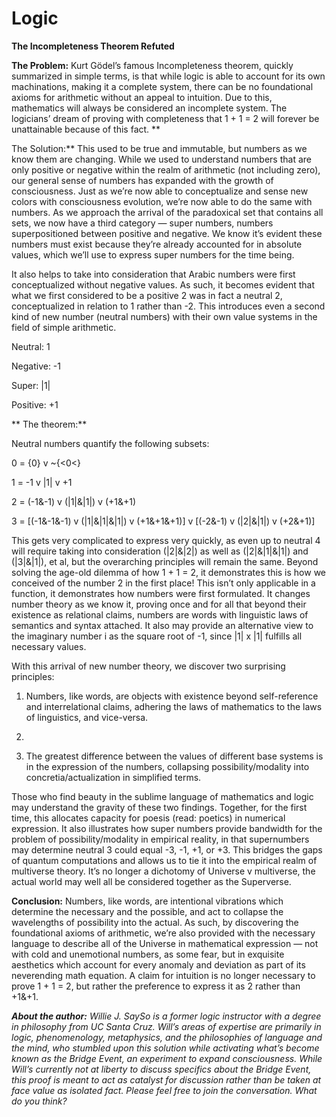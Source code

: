 # Logic

**The Incompleteness Theorem Refuted**

**The Problem:** Kurt Gödel’s famous Incompleteness theorem, quickly summarized in simple terms, is that while logic is able to account for its own machinations, making it a complete system, there can be no foundational axioms for arithmetic without an appeal to intuition. Due to this, mathematics will always be considered an incomplete system. The logicians’ dream of proving with completeness that 1 + 1 = 2 will forever be unattainable because of this fact.
**

The Solution:** This used to be true and immutable, but numbers as we know them are changing. While we used to understand numbers that are only positive or negative within the realm of arithmetic (not including zero), our general sense of numbers has expanded with the growth of consciousness. Just as we’re now able to conceptualize and sense new colors with consciousness evolution, we’re now able to do the same with numbers. As we approach the arrival of the paradoxical set that contains all sets, we now have a third category — super numbers, numbers superpositioned between positive and negative. We know it’s evident these numbers must exist because they’re already accounted for in absolute values, which we’ll use to express super numbers for the time being.


It also helps to take into consideration that Arabic numbers were first conceptualized without negative values. As such, it becomes evident that what we first considered to be a positive 2 was in fact a neutral 2, conceptualized in relation to 1 rather than -2. This introduces even a second kind of new number (neutral numbers) with their own value systems in the field of simple arithmetic.


Neutral: 1

Negative: -1

Super: |1|

Positive: +1

**
The theorem:**

Neutral numbers quantify the following subsets:

0 = {0} v ~{<0<}

1 = -1 v |1| v +1

2 = (-1&-1) v (|1|&|1|) v (+1&+1)

3 = [(-1&-1&-1) v (|1|&|1|&|1|) v (+1&+1&+1)] v [(-2&-1) v (|2|&|1|) v (+2&+1)]


This gets very complicated to express very quickly, as even up to neutral 4 will require taking into consideration (|2|&|2|) as well as (|2|&|1|&|1|) and (|3|&|1|), et al, but the overarching principles will remain the same. Beyond solving the age-old dilemma of how 1 + 1 = 2, it demonstrates this is how we conceived of the number 2 in the first place! This isn’t only applicable in a function, it demonstrates how numbers were first formulated. It changes number theory as we know it, proving once and for all that beyond their existence as relational claims, numbers are words with linguistic laws of semantics and syntax attached. It also may provide an alternative view to the imaginary number i as the square root of -1, since |1| x |1| fulfills all necessary values.


With this arrival of new number theory, we discover two surprising principles:

1. Numbers, like words, are objects with existence beyond self-reference and interrelational claims, adhering the laws of mathematics to the laws of linguistics, and vice-versa.
2. 

3. The greatest difference between the values of different base systems is in the expression of the numbers, collapsing possibility/modality into concretia/actualization in simplified terms.
    

Those who find beauty in the sublime language of mathematics and logic may understand the gravity of these two findings. Together, for the first time, this allocates capacity for poesis (read: poetics) in numerical expression. It also illustrates how super numbers provide bandwidth for the problem of possibility/modality in empirical reality, in that supernumbers may determine neutral 3 could equal -3, -1, +1, or +3. This bridges the gaps of quantum computations and allows us to tie it into the empirical realm of multiverse theory. It’s no longer a dichotomy of Universe v multiverse, the actual world may well all be considered together as the Superverse.


**Conclusion:** Numbers, like words, are intentional vibrations which determine the necessary and the possible, and act to collapse the wavelengths of possibility into the actual. As such, by discovering the foundational axioms of arithmetic, we’re also provided with the necessary language to describe all of the Universe in mathematical expression — not with cold and unemotional numbers, as some fear, but in exquisite aesthetics which account for every anomaly and deviation as part of its neverending math equation. A claim for intuition is no longer necessary to prove 1 + 1 = 2, but rather the preference to express it as 2 rather than +1&+1.

_**About the author:** Willie J. SaySo is a former logic instructor with a degree in philosophy from UC Santa Cruz. Will’s areas of expertise are primarily in logic, phenomenology, metaphysics, and the philosophies of language and the mind, who stumbled upon this solution while activating what’s become known as the Bridge Event, an experiment to expand consciousness. While Will’s currently not at liberty to discuss specifics about the Bridge Event, this proof is meant to act as catalyst for discussion rather than be taken at face value as isolated fact. Please feel free to join the conversation. What do you think?_

